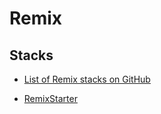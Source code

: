 # Remix

## Stacks

- [List of Remix stacks on GitHub](https://github.com/topics/remix-stack)

- [RemixStarter](https://www.remixstarter.com/)
